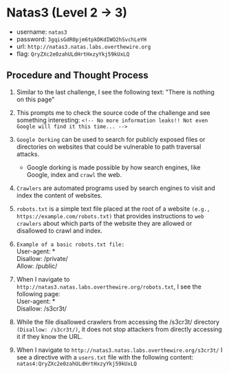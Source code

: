# Natas3 (Level 2 -> 3)

  * username: `natas3`
  * password: `3gqisGdR0pjm6tpkDKdIWO2hSvchLeYH`
  * url: `http://natas3.natas.labs.overthewire.org`
  * flag: `QryZXc2e0zahULdHrtHxzyYkj59kUxLQ`

## Procedure and Thought Process

1. Similar to the last challenge, I see the following text: "There is nothing on this page"
2. This prompts me to check the source code of the challenge and see something interesting: `<!-- No more information leaks!! Not even Google will find it this time... -->`

3. `Google Dorking` can be used to search for publicly exposed files or directories on websites that could be vulnerable to path traversal attacks.
   * Google dorking is made possible by how search engines, like Google, index and `crawl` the web.
4. `Crawlers` are automated programs used by search engines to visit and index the content of websites.
5. `robots.txt` is a simple text file placed at the root of a website `(e.g., https://example.com/robots.txt)` that provides instructions to `web crawlers` about which parts of the website they are allowed or disallowed to crawl and index.
6. `Example of a basic robots.txt file:`  
User-agent: *  
Disallow: /private/  
Allow: /public/
7. When I navigate to `http://natas3.natas.labs.overthewire.org/robots.txt`, I see the following page:  
User-agent: *  
Disallow: /s3cr3t/
8. While the file disallowed crawlers from accessing the /s3cr3t/ directory `(Disallow: /s3cr3t/)`, it does not stop attackers from directly accessing it if they know the URL.
9. When I navigate to `http://natas3.natas.labs.overthewire.org/s3cr3t/` I see a directive with a `users.txt` file with the following content: `natas4:QryZXc2e0zahULdHrtHxzyYkj59kUxLQ`

